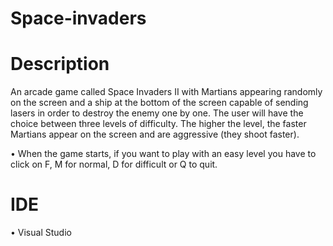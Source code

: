 # Space-invaders
# Description
An arcade game called Space Invaders II with Martians appearing randomly on the screen and a ship at the bottom of the screen capable of sending lasers in order to destroy the enemy one by one. The user will have the choice between three levels of difficulty. The higher the level, the faster Martians appear on the screen and are aggressive (they shoot faster).

• When the game starts, if you want to play with an easy level you have to click on F, M for normal, D for difficult or Q to quit.

# IDE
• Visual Studio
